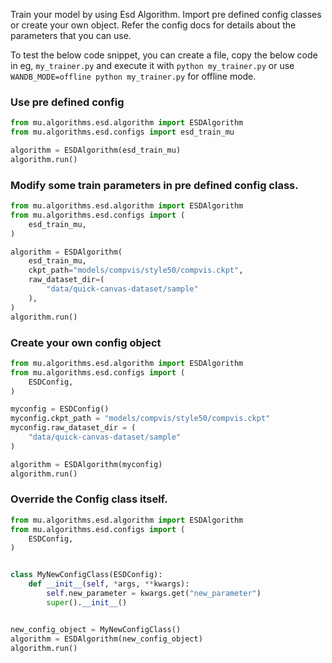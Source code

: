 Train your model by using Esd Algorithm. Import pre defined config classes or create your own object.
Refer the config docs for details about the parameters that you can use.

To test the below code snippet, you can create a file, copy the below code in eg, `my_trainer.py`
and execute it with `python my_trainer.py` or use `WANDB_MODE=offline python my_trainer.py` for offline mode.

### Use pre defined config

```python
from mu.algorithms.esd.algorithm import ESDAlgorithm
from mu.algorithms.esd.configs import esd_train_mu

algorithm = ESDAlgorithm(esd_train_mu)
algorithm.run()
```

### Modify some train parameters in pre defined config class.
```python
from mu.algorithms.esd.algorithm import ESDAlgorithm
from mu.algorithms.esd.configs import (
    esd_train_mu,
)

algorithm = ESDAlgorithm(
    esd_train_mu,
    ckpt_path="models/compvis/style50/compvis.ckpt",
    raw_dataset_dir=(
        "data/quick-canvas-dataset/sample"
    ),
)
algorithm.run()
```

### Create your own config object
```python
from mu.algorithms.esd.algorithm import ESDAlgorithm
from mu.algorithms.esd.configs import (
    ESDConfig,
)

myconfig = ESDConfig()
myconfig.ckpt_path = "models/compvis/style50/compvis.ckpt"
myconfig.raw_dataset_dir = (
    "data/quick-canvas-dataset/sample"
)

algorithm = ESDAlgorithm(myconfig)
algorithm.run()
```

### Override the Config class itself.
```python
from mu.algorithms.esd.algorithm import ESDAlgorithm
from mu.algorithms.esd.configs import (
    ESDConfig,
)


class MyNewConfigClass(ESDConfig):
    def __init__(self, *args, **kwargs):
        self.new_parameter = kwargs.get("new_parameter")
        super().__init__()


new_config_object = MyNewConfigClass()
algorithm = ESDAlgorithm(new_config_object)
algorithm.run()
```
